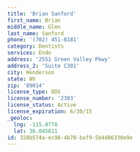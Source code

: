 ```yaml
---
title: 'Brian Sanford'
first_name: Brian
middle_name: Glen
last_name: Sanford
phone: '(702) 451-8181'
category: Dentists
services: Endo
address: '2551 Green Valley Pkwy'
address_2: 'Suite C301'
city: Henderson
state: NV
zip: '89014'
license_type: DDS
license_number: '2303'
license_status: Active
license_expiration: 6/30/15
_geoloc:
  lng: -115.0778
  lat: 36.045811
id: 328b574a-ec98-4b70-baf9-5b4d86330e9e
---
```

